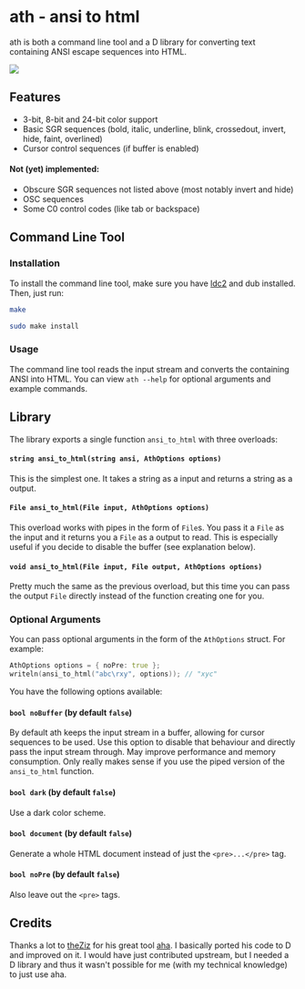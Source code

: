 # ath - ansi to html

ath is both a command line tool and a D library for converting text containing
ANSI escape sequences into HTML.

![](https://i.imgur.com/eRbWK7k.png)

## Features

- 3-bit, 8-bit and 24-bit color support
- Basic SGR sequences (bold, italic, underline, blink, crossedout, invert, hide,
  faint, overlined)
- Cursor control sequences (if buffer is enabled)

#### Not (yet) implemented:

- Obscure SGR sequences not listed above (most notably invert and hide)
- OSC sequences
- Some C0 control codes (like tab or backspace)

## Command Line Tool

### Installation

To install the command line tool, make sure you have
[ldc2](https://github.com/ldc-developers/ldc#installation) and dub installed.
Then, just run:

```bash
make

sudo make install
```

### Usage

The command line tool reads the input stream and converts the containing ANSI
into HTML. You can view `ath --help` for optional arguments and example
commands.

## Library

The library exports a single function `ansi_to_html` with three overloads:

#### `string ansi_to_html(string ansi, AthOptions options)`

This is the simplest one. It takes a string as a input and returns a string as a
output.

#### `File ansi_to_html(File input, AthOptions options)`

This overload works with pipes in the form of `File`s. You pass it a `File` as
the input and it returns you a `File` as a output to read. This is especially
useful if you decide to disable the buffer (see explanation below).

#### `void ansi_to_html(File input, File output, AthOptions options)`

Pretty much the same as the previous overload, but this time you can pass the
output `File` directly instead of the function creating one for you.

### Optional Arguments

You can pass optional arguments in the form of the `AthOptions` struct. For
example:

```d
AthOptions options = { noPre: true };
writeln(ansi_to_html("abc\rxy", options)); // "xyc"
```

You have the following options available:

#### `bool noBuffer` (by default `false`)

By default ath keeps the input stream in a buffer, allowing for cursor sequences
to be used. Use this option to disable that behaviour and directly pass the
input stream through. May improve performance and memory consumption. Only
really makes sense if you use the piped version of the `ansi_to_html` function.

#### `bool dark` (by default `false`)

Use a dark color scheme.

#### `bool document` (by default `false`)

Generate a whole HTML document instead of just the `<pre>...</pre>` tag.

#### `bool noPre` (by default `false`)

Also leave out the `<pre>` tags.

## Credits

Thanks a lot to [theZiz](https://github.com/theZiz) for his great tool
[aha](https://github.com/theZiz/aha). I basically ported his code to D and
improved on it. I would have just contributed upstream, but I needed a D library
and thus it wasn't possible for me (with my technical knowledge) to just use
aha.
